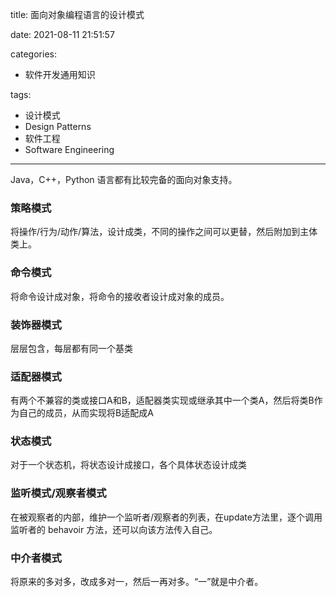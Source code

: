 title: 面向对象编程语言的设计模式

date: 2021-08-11 21:51:57

categories:

- 软件开发通用知识

tags:

- 设计模式
- Design Patterns
- 软件工程
- Software Engineering

---

Java，C++，Python 语言都有比较完备的面向对象支持。

### 策略模式

将操作/行为/动作/算法，设计成类，不同的操作之间可以更替，然后附加到主体类上。

<!-- more -->

### 命令模式

将命令设计成对象，将命令的接收者设计成对象的成员。

### 装饰器模式

层层包含，每层都有同一个基类

### 适配器模式

有两个不兼容的类或接口A和B，适配器类实现或继承其中一个类A，然后将类B作为自己的成员，从而实现将B适配成A

### 状态模式

对于一个状态机，将状态设计成接口，各个具体状态设计成类

### 监听模式/观察者模式

在被观察者的内部，维护一个监听者/观察者的列表，在update方法里，逐个调用监听者的 behavoir 方法，还可以向该方法传入自己。

### 中介者模式

将原来的多对多，改成多对一，然后一再对多。“一”就是中介者。

